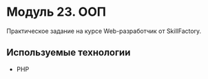 
# Модуль 23. ООП

Практическое задание на курсе Web-разработчик от SkillFactory.

## Используемые технологии

* PHP

